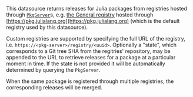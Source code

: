 This datasource returns releases for Julia packages from registries hosted
through [`PkgServer`](https://github.com/JuliaPackaging/PkgServer.jl/)s, e.g.
[the General registry](https://github.com/JuliaRegistries/General/) hosted
through [https://pkg.julialang.org](https://pkg.julialang.org) (which is the
default registry used by this datasource).

Custom registries are supported by specifying the full URL of the registry,
i.e. `https://<pkg-server>/registry/<uuid>`. Optionally a "state", which
corresponds to a Git tree SHA from the regitries' repository, may be appended
to the URL to retrieve releases for a package at a particular moment in time.
If the state is not provided it will be automatically determined by querying
the `PkgServer`.

When the same package is registered through multiple registries, the
corresponding releases will be merged.
